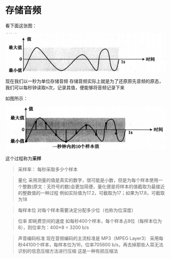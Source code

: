 # 存储音频

看下面这张图：

![](pictures/音频.jpg)

现在我们以一秒为单位存储音频
存储音频实际上就是为了还原原先音频的原态，我们可以每秒钟读取n次，记录其值，便能够将音频记录下来

如图所示：

![](pictures/采样.jpg)

这个过程称为**采样**

> 采样率：
> 每秒采取多少个样本

> 量化
> 采用测量的值是真实的数字，很可能是小数，但是为每个样本使用一个整数(原文：无符号的数)会更加简便，量化便是将样本的值截取为最接近的整数值的一种过程
> 例如实际值为17.2，可截取为17；如果为17.8，可截取为18

> 每样本位
> 对每个样本需要决定分配多少位（也称为位深度）

> 位率
> 即耗费空间的速度
> 如每秒400个样本，每个样本占8位（每样本位为8），则位率为：400*8 = 3200 b/s

> 声音编码标准
> 现在音频编码的主流标准是 MP3（MPEG Layer3）
> 采用每秒44100个样本，每样本位为16，位率705600 b/s，再去掉那些人耳无法识别的信息压缩方法进行压缩
> 这是一种有损压缩法


